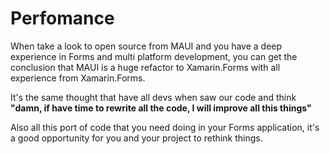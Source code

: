 # Perfomance

When take a look to open source from MAUI and you have a deep experience in Forms and multi platform development, you can get the conclusion that MAUI is a huge refactor to Xamarin.Forms with all experience from Xamarin.Forms.

It's the same thought that have all devs when saw our code and think **"damn, if have time to rewrite all the code, I will improve all this things"**

Also all this port of code that you need doing in your Forms application, it's a good opportunity for you and your project to rethink things.